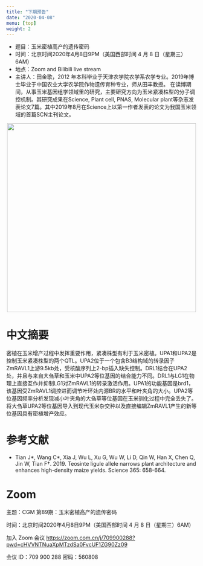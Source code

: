 ```yaml
---
title: "下期预告"
date: "2020-04-08"
menu: [top]
weight: 2
---
```


- 题目：玉米密植高产的遗传密码
- 时间：北京时间2020年4月8日9PM（美国西部时间 4 月 8 日（星期三）6AM）
- 地点：Zoom and Bilibili live stream
- 主讲人：田金歌，2012 年本科毕业于天津农学院农学系农学专业。2019年博士毕业于中国农业大学农学院作物遗传育种专业，师从田丰教授。 在读博期间，从事玉米基因组学领域里的研究，主要研究方向为玉米紧凑株型的分子调控机制。其研究成果在Science, Plant cell, PNAS, Molecular plant等杂志发表论文7篇。其中2019年8月在Science上以第一作者发表的论文为我国玉米领域的首篇SCN主刊论文。

<div align="center">
<img src="https://i.loli.net/2020/04/04/6JqvyCPR3OuiKfY.jpg" height=500>
</div>

# 中文摘要

密植在玉米增产过程中发挥重要作用，紧凑株型有利于玉米密植。UPA1和UPA2是控制玉米紧凑株型的两个QTL。UPA2位于一个包含B3结构域的转录因子ZmRAVL1上游9.5kb处，受核酸序列上2-bp插入缺失控制。DRL1结合在UPA2处，并且与来自大刍草和玉米中UPA2等位基因的结合能力不同。DRL1与LG1在物理上直接互作并抑制LG1对ZmRAVL1的转录激活作用。UPA1的功能基因是brd1，该基因受ZmRAVL1调控进而调节叶环处内源BR的水平和叶夹角的大小。UPA2等位基因频率分析发现减小叶夹角的大刍草等位基因在玉米驯化过程中完全丢失了。将大刍草UPA2等位基因导入到现代玉米杂交种以及直接编辑ZmRAVL1产生的新等位基因具有密植增产效应。

# 参考文献

- Tian J*, Wang C*, Xia J, Wu L, Xu G, Wu W, Li D, Qin W, Han X, Chen Q, Jin W, Tian F†. 2019. Teosinte ligule allele narrows plant architecture and enhances high-density maize yields. Science 365: 658-664.

# Zoom

主题：CGM 第89期：玉米密植高产的遗传密码

时间：北京时间2020年4月8日9PM（美国西部时间 4 月 8 日（星期三）6AM）

加入 Zoom 会议
https://zoom.com.cn/j/709900288?pwd=cHVVNTNuaXpMTzdSa0FvcUF1ZG90Zz09

会议 ID：709 900 288  密码：560808

